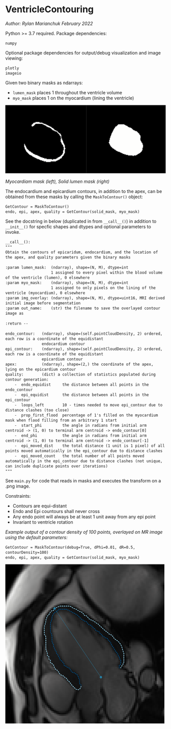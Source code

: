 # VentricleContouring

*Author: Rylan Marianchuk*
*February 2022*

Python >= 3.7 required.
Package dependencies:
```
numpy
```
Optional package dependencies for output/debug visualization and image viewing:
```
plotly
imageio
```

Given two binary masks as ndarrays: 
* ```lumen_mask``` places 1 throughout the ventricle volume
* ```myo_mask``` places 1 on the myocardium (lining the ventricle)

![Myocardiam mask (left), Solid lumen mask (right)](img/readme/myo-lumen.png)

*Myocardiam mask (left), Solid lumen mask (right)*

The endocardium and epicardium contours, in addition to the apex, can be obtained from these masks by calling the ``MaskToContour()`` object:
```
GetContour = MaskToContour()
endo, epi, apex, quality = GetContour(solid_mask, myo_mask)
```

See the docstring in below (duplicated in from ``__call__()``) in addition to ``__init__()``  for specfic shapes and dtypes and optional parameters to invoke.

```
__call__():
"""
Obtain the contours of epicaridum, endocardium, and the location of the apex, and quality parameters given the binary masks

:param lumen_mask:  (ndarray), shape=(N, M), dtype=int
                    1 assigned to every pixel within the blood volume of the ventricle (lumen), 0 elsewhere
:param myo_mask:    (ndarray), shape=(N, M), dtype=int
                    1 assigned to only pixels on the lining of the ventricle (myocardium), 0 elsewhere
:param img_overlay: (ndarray), shape=(N, M), dtype=uint16, MRI derived initial image before segmentation
:param out_name:    (str) the filename to save the overlayed contour image as

:return --

endo_contour:   (ndarray), shape=(self.pointCloudDensity, 2) ordered, each row is a coordinate of the equidistant
                endocardium contour
epi_contour:    (ndarray), shape=(self.pointCloudDensity, 2) ordered, each row is a coordinate of the equidistant
                epicardium contour
apex:           (ndarray), shape=(2,) the coordinate of the apex, lying on the epicardium contour
quality:        (dict) a collection of statistics populated during contour generation:
    -  endo_equidist     the distance between all points in the endo_contour
    -  epi_equidist      the distance between all points in the epi_contour
    -  loops_left        10 - times needed to move epi_contour due to distance clashes (too close)
    -  prop_first_flood  percentage of 1's filled on the myocardium mask when flood filling from an arbitrary 1 start
    -  start_phi         the angle in radians from initial arm centroid -> (1, 0) to terminal arm centroid -> endo_contour[0]
    -  end_phi           the angle in radians from initial arm centroid -> (1, 0) to terminal arm centroid -> endo_contour[-1]
    -  epi_moved_dist    the total distance (1 unit is 1 pixel) of all points moved automatically in the epi_contour due to distance clashes
    -  epi_moved_count   the total number of all points moved automatically in the epi_contour due to distance clashes (not unique, can include duplicate points over iterations)
"""
```
See ```main.py``` for code that reads in masks and executes the transform on a .png image.

Constraints:
* Contours are equi-distant
* Endo and Epi countours shall never cross
* Any endo point will always be at least 1 unit away from any epi point
* Invariant to ventricle rotation

*Example output of a contour density of 100 points, overlayed on MR image using the default parameters:*

```
GetContour = MaskToContour(debug=True, dPhi=0.01, dR=0.5, contourDensity=100)
endo, epi, apex, quality = GetContour(solid_mask, myo_mask)
```
<img alt="Example output overlayed on MR image" height="500" src="img/readme/result-vis.png" width="500"/>
